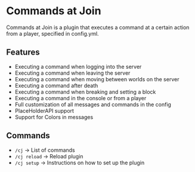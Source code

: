 # Commands at Join

Commands at Join is a plugin that executes a command at a certain action from a player, specified in config.yml.

## Features

* Executing a command when logging into the server
* Executing a command when leaving the server
* Executing a command when moving between worlds on the server
* Executing a command after death
* Executing a command when breaking and setting a block
* Executing a command in the console or from a player
* Full customization of all messages and commands in the config
* PlaceHolderAPI support
* Support for Colors in messages

## Commands

* `/cj` → List of commands
* `/cj reload` → Reload plugin
* `/cj setup` → Instructions on how to set up the plugin
